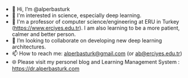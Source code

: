 - 👋 Hi, I’m @alperbasturk
- 👀 I'm interested in science, especially deep learning.
- 🌱 I'm a professor of computer science/engineering at ERU in Turkey (https://www.erciyes.edu.tr). I am also learning to be a more patient, calmer and better person.
- 💞️ I’m looking to collaborate on developing new deep learning architectures.
- 📫 How to reach me: alperbasturk@gmail.com (or ab@erciyes.edu.tr)
- 🌐 Please visit my personel blog and Learning Management System : https://dr.alperbasturk.com

<!---
alperbasturk/alperbasturk is a ✨ special ✨ repository because its `README.md` (this file) appears on your GitHub profile.
You can click the Preview link to take a look at your changes.
--->
